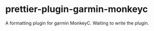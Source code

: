 # prettier-plugin-garmin-monkeyc
A formatting plugin for garmin MonkeyC.
Waiting to write the plugin.
